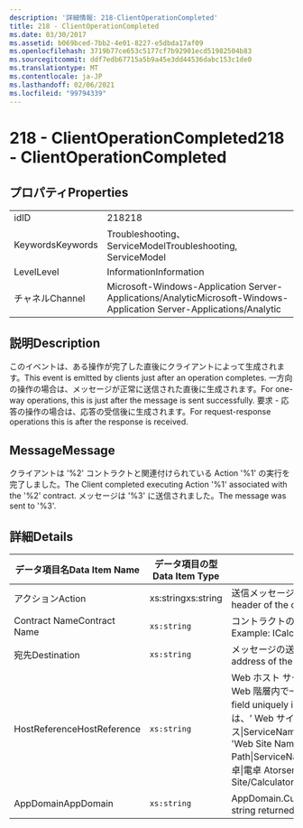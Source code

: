 ```yaml
---
description: '詳細情報: 218-ClientOperationCompleted'
title: 218 - ClientOperationCompleted
ms.date: 03/30/2017
ms.assetid: b069bced-7bb2-4e01-8227-e5dbda17af09
ms.openlocfilehash: 3719b77ce653c5177cf7b92901ecd51982504b83
ms.sourcegitcommit: ddf7edb67715a5b9a45e3dd44536dabc153c1de0
ms.translationtype: MT
ms.contentlocale: ja-JP
ms.lasthandoff: 02/06/2021
ms.locfileid: "99794339"
---
```

# <a name="218---clientoperationcompleted"></a><span data-ttu-id="f8ae9-103">218 - ClientOperationCompleted</span><span class="sxs-lookup"><span data-stu-id="f8ae9-103">218 - ClientOperationCompleted</span></span>

## <a name="properties"></a><span data-ttu-id="f8ae9-104">プロパティ</span><span class="sxs-lookup"><span data-stu-id="f8ae9-104">Properties</span></span>  
  
|||  
|-|-|  
|<span data-ttu-id="f8ae9-105">id</span><span class="sxs-lookup"><span data-stu-id="f8ae9-105">ID</span></span>|<span data-ttu-id="f8ae9-106">218</span><span class="sxs-lookup"><span data-stu-id="f8ae9-106">218</span></span>|  
|<span data-ttu-id="f8ae9-107">Keywords</span><span class="sxs-lookup"><span data-stu-id="f8ae9-107">Keywords</span></span>|<span data-ttu-id="f8ae9-108">Troubleshooting、ServiceModel</span><span class="sxs-lookup"><span data-stu-id="f8ae9-108">Troubleshooting, ServiceModel</span></span>|  
|<span data-ttu-id="f8ae9-109">Level</span><span class="sxs-lookup"><span data-stu-id="f8ae9-109">Level</span></span>|<span data-ttu-id="f8ae9-110">Information</span><span class="sxs-lookup"><span data-stu-id="f8ae9-110">Information</span></span>|  
|<span data-ttu-id="f8ae9-111">チャネル</span><span class="sxs-lookup"><span data-stu-id="f8ae9-111">Channel</span></span>|<span data-ttu-id="f8ae9-112">Microsoft-Windows-Application Server-Applications/Analytic</span><span class="sxs-lookup"><span data-stu-id="f8ae9-112">Microsoft-Windows-Application Server-Applications/Analytic</span></span>|  
  
## <a name="description"></a><span data-ttu-id="f8ae9-113">説明</span><span class="sxs-lookup"><span data-stu-id="f8ae9-113">Description</span></span>  

 <span data-ttu-id="f8ae9-114">このイベントは、ある操作が完了した直後にクライアントによって生成されます。</span><span class="sxs-lookup"><span data-stu-id="f8ae9-114">This event is emitted by clients just after an operation completes.</span></span> <span data-ttu-id="f8ae9-115">一方向の操作の場合は、メッセージが正常に送信された直後に生成されます。</span><span class="sxs-lookup"><span data-stu-id="f8ae9-115">For one-way operations, this is just after the message is sent successfully.</span></span> <span data-ttu-id="f8ae9-116">要求 - 応答の操作の場合は、応答の受信後に生成されます。</span><span class="sxs-lookup"><span data-stu-id="f8ae9-116">For request-response operations this is after the response is received.</span></span>  
  
## <a name="message"></a><span data-ttu-id="f8ae9-117">Message</span><span class="sxs-lookup"><span data-stu-id="f8ae9-117">Message</span></span>  

 <span data-ttu-id="f8ae9-118">クライアントは '%2' コントラクトと関連付けられている Action '%1' の実行を完了しました。</span><span class="sxs-lookup"><span data-stu-id="f8ae9-118">The Client completed executing Action '%1' associated with the '%2' contract.</span></span> <span data-ttu-id="f8ae9-119">メッセージは '%3' に送信されました。</span><span class="sxs-lookup"><span data-stu-id="f8ae9-119">The message was sent to '%3'.</span></span>  
  
## <a name="details"></a><span data-ttu-id="f8ae9-120">詳細</span><span class="sxs-lookup"><span data-stu-id="f8ae9-120">Details</span></span>  
  
|<span data-ttu-id="f8ae9-121">データ項目名</span><span class="sxs-lookup"><span data-stu-id="f8ae9-121">Data Item Name</span></span>|<span data-ttu-id="f8ae9-122">データ項目の型</span><span class="sxs-lookup"><span data-stu-id="f8ae9-122">Data Item Type</span></span>|<span data-ttu-id="f8ae9-123">説明</span><span class="sxs-lookup"><span data-stu-id="f8ae9-123">Description</span></span>|  
|--------------------|--------------------|-----------------|  
|<span data-ttu-id="f8ae9-124">アクション</span><span class="sxs-lookup"><span data-stu-id="f8ae9-124">Action</span></span>|<span data-ttu-id="f8ae9-125">xs:string</span><span class="sxs-lookup"><span data-stu-id="f8ae9-125">xs:string</span></span>|<span data-ttu-id="f8ae9-126">送信メッセージの SOAP アクション ヘッダー。</span><span class="sxs-lookup"><span data-stu-id="f8ae9-126">The SOAP action header of the outgoing message.</span></span>|  
|<span data-ttu-id="f8ae9-127">Contract Name</span><span class="sxs-lookup"><span data-stu-id="f8ae9-127">Contract Name</span></span>|`xs:string`|<span data-ttu-id="f8ae9-128">コントラクトの名前。</span><span class="sxs-lookup"><span data-stu-id="f8ae9-128">The name of the contract.</span></span> <span data-ttu-id="f8ae9-129">例: ICalculator。</span><span class="sxs-lookup"><span data-stu-id="f8ae9-129">Example: ICalculator.</span></span>|  
|<span data-ttu-id="f8ae9-130">宛先</span><span class="sxs-lookup"><span data-stu-id="f8ae9-130">Destination</span></span>|`xs:string`|<span data-ttu-id="f8ae9-131">メッセージの送信先のサービス エンドポイントのアドレス。</span><span class="sxs-lookup"><span data-stu-id="f8ae9-131">The address of the service endpoint that the message was sent to.</span></span>|  
|<span data-ttu-id="f8ae9-132">HostReference</span><span class="sxs-lookup"><span data-stu-id="f8ae9-132">HostReference</span></span>|`xs:string`|<span data-ttu-id="f8ae9-133">Web ホスト サービスの場合は、このフィールドにより、サービスが Web 階層内で一意に識別されます。</span><span class="sxs-lookup"><span data-stu-id="f8ae9-133">For Web-hosted services, this field uniquely identifies the service in the Web hierarchy.</span></span> <span data-ttu-id="f8ae9-134">この形式は、' Web サイト名アプリケーションの仮想パス&#124;サービスの仮想パス&#124;ServiceName ' として定義されています。</span><span class="sxs-lookup"><span data-stu-id="f8ae9-134">Its format is defined as 'Web Site Name Application Virtual Path&#124;Service Virtual Path&#124;ServiceName'.</span></span> <span data-ttu-id="f8ae9-135">例: ' 既定の Web サイト/計算 Atorapplication&#124;/電卓&#124;電卓 Atorservice '。</span><span class="sxs-lookup"><span data-stu-id="f8ae9-135">Example: 'Default Web Site/CalculatorApplication&#124;/CalculatorService.svc&#124;CalculatorService'.</span></span>|  
|<span data-ttu-id="f8ae9-136">AppDomain</span><span class="sxs-lookup"><span data-stu-id="f8ae9-136">AppDomain</span></span>|`xs:string`|<span data-ttu-id="f8ae9-137">AppDomain.CurrentDomain.FriendlyName で返される文字列。</span><span class="sxs-lookup"><span data-stu-id="f8ae9-137">The string returned by AppDomain.CurrentDomain.FriendlyName.</span></span>|
